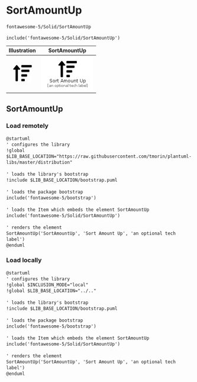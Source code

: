 # SortAmountUp


```text
fontawesome-5/Solid/SortAmountUp
```

```text
include('fontawesome-5/Solid/SortAmountUp')
```



| Illustration | SortAmountUp |
| :---: | :---: |
| ![illustration for Illustration](../../fontawesome-5/Solid/SortAmountUp.png) | ![illustration for SortAmountUp](../../fontawesome-5/Solid/SortAmountUp.Local.png) |




## SortAmountUp

### Load remotely
```plantuml
@startuml
' configures the library
!global $LIB_BASE_LOCATION="https://raw.githubusercontent.com/tmorin/plantuml-libs/master/distribution"

' loads the library's bootstrap
!include $LIB_BASE_LOCATION/bootstrap.puml

' loads the package bootstrap
include('fontawesome-5/bootstrap')

' loads the Item which embeds the element SortAmountUp
include('fontawesome-5/Solid/SortAmountUp')

' renders the element
SortAmountUp('SortAmountUp', 'Sort Amount Up', 'an optional tech label')
@enduml
```

### Load locally
```plantuml
@startuml
' configures the library
!global $INCLUSION_MODE="local"
!global $LIB_BASE_LOCATION="../.."

' loads the library's bootstrap
!include $LIB_BASE_LOCATION/bootstrap.puml

' loads the package bootstrap
include('fontawesome-5/bootstrap')

' loads the Item which embeds the element SortAmountUp
include('fontawesome-5/Solid/SortAmountUp')

' renders the element
SortAmountUp('SortAmountUp', 'Sort Amount Up', 'an optional tech label')
@enduml
```


